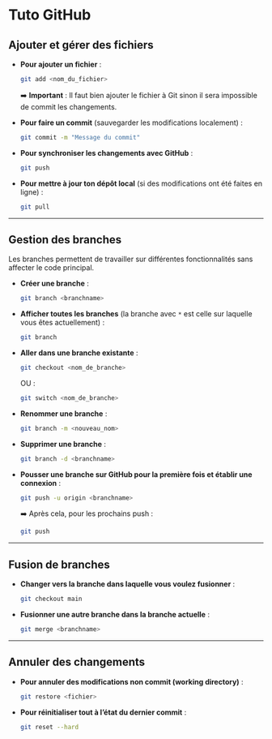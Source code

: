 # **Tuto GitHub**

## **Ajouter et gérer des fichiers**

- **Pour ajouter un fichier** :  
  ```bash
  git add <nom_du_fichier>
  ```
  ➡️ **Important** : Il faut bien ajouter le fichier à Git sinon il sera impossible de commit les changements.

- **Pour faire un commit** (sauvegarder les modifications localement) :  
  ```bash
  git commit -m "Message du commit"
  ```

- **Pour synchroniser les changements avec GitHub** :  
  ```bash
  git push
  ```

- **Pour mettre à jour ton dépôt local** (si des modifications ont été faites en ligne) :  
  ```bash
  git pull
  ```

---

## **Gestion des branches**
Les branches permettent de travailler sur différentes fonctionnalités sans affecter le code principal.

- **Créer une branche** :  
  ```bash
  git branch <branchname>
  ```

- **Afficher toutes les branches** (la branche avec `*` est celle sur laquelle vous êtes actuellement) :  
  ```bash
  git branch
  ```

- **Aller dans une branche existante** :  
  ```bash
  git checkout <nom_de_branche>
  ```
  OU :  
  ```bash
  git switch <nom_de_branche>
  ```

- **Renommer une branche** :  
  ```bash
  git branch -m <nouveau_nom>
  ```

- **Supprimer une branche** :  
  ```bash
  git branch -d <branchname>
  ```

- **Pousser une branche sur GitHub pour la première fois et établir une connexion** :  
  ```bash
  git push -u origin <branchname>
  ```
  ➡️ Après cela, pour les prochains push :  
  ```bash
  git push
  ```

---

## **Fusion de branches**
- **Changer vers la branche dans laquelle vous voulez fusionner** :  
  ```bash
  git checkout main
  ```

- **Fusionner une autre branche dans la branche actuelle** :  
  ```bash
  git merge <branchname>
  ```

---

## **Annuler des changements**
- **Pour annuler des modifications non commit (working directory)** :  
  ```bash
  git restore <fichier>
  ```

- **Pour réinitialiser tout à l’état du dernier commit** :  
  ```bash
  git reset --hard
  